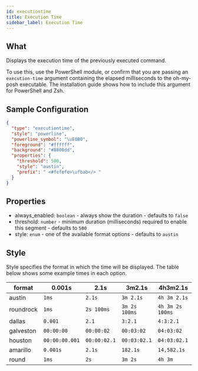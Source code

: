 ```yaml
---
id: executiontime
title: Execution Time
sidebar_label: Execution Time
---
```


## What

Displays the execution time of the previously executed command.

To use this, use the PowerShell module, or confirm that you are passing an `execution-time` argument containing the
elapsed milliseconds to the oh-my-posh executable.
The installation guide shows how to include this argument for PowerShell and Zsh.

## Sample Configuration

```json
{
  "type": "executiontime",
  "style": "powerline",
  "powerline_symbol": "\uE0B0",
  "foreground": "#ffffff",
  "background": "#8800dd",
  "properties": {
    "threshold": 500,
    "style": "austin",
    "prefix": " <#fefefe>\ufbab</> "
  }
}
```

## Properties

- always_enabled: `boolean` - always show the duration - defaults to `false`
- threshold: `number` - minimum duration (milliseconds) required to enable this segment - defaults to `500`
- style: `enum` - one of the available format options - defaults to `austin`

## Style

Style specifies the format in which the time will be displayed. The table below shows some example times in each option.

| format    | 0.001s         | 2.1s         | 3m2.1s        | 4h3m2.1s         |
| --------- | -------------- | ------------ | ------------- | ---------------- |
| austin    | `1ms`          | `2.1s`       | `3m 2.1s`     | `4h 3m 2.1s`     |
| roundrock | `1ms`          | `2s 100ms`   | `3m 2s 100ms` | `4h 3m 2s 100ms` |
| dallas    | `0.001`        | `2.1`        | `3:2.1`       | `4:3:2.1`        |
| galveston | `00:00:00`     | `00:00:02`   | `00:03:02`    | `04:03:02`       |
| houston   | `00:00:00.001` | `00:00:02.1` | `00:03:02.1`  | `04:03:02.1`     |
| amarillo  | `0.001s`       | `2.1s`       | `182.1s`      | `14,582.1s`      |
| round     | `1ms`          | `2s`         | `3m 2s`       | `4h 3m`          |
